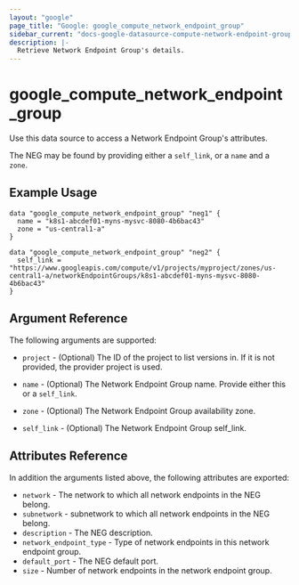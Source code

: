 ```yaml
---
layout: "google"
page_title: "Google: google_compute_network_endpoint_group"
sidebar_current: "docs-google-datasource-compute-network-endpoint-group"
description: |-
  Retrieve Network Endpoint Group's details.
---
```


# google\_compute\_network\_endpoint\_group

Use this data source to access a Network Endpoint Group's attributes.

The NEG may be found by providing either a `self_link`, or a `name` and a `zone`.

## Example Usage

```hcl
data "google_compute_network_endpoint_group" "neg1" {
  name = "k8s1-abcdef01-myns-mysvc-8080-4b6bac43"
  zone = "us-central1-a"
}

data "google_compute_network_endpoint_group" "neg2" {
  self_link = "https://www.googleapis.com/compute/v1/projects/myproject/zones/us-central1-a/networkEndpointGroups/k8s1-abcdef01-myns-mysvc-8080-4b6bac43"
}
```

## Argument Reference

The following arguments are supported:

* `project` - (Optional) The ID of the project to list versions in.
    If it is not provided, the provider project is used.

* `name` - (Optional) The Network Endpoint Group name.
    Provide either this or a `self_link`.

* `zone` - (Optional) The Network Endpoint Group availability zone.

* `self_link` - (Optional) The Network Endpoint Group self\_link.

## Attributes Reference

In addition the arguments listed above, the following attributes are exported:

* `network` - The network to which all network endpoints in the NEG belong.
* `subnetwork` - subnetwork to which all network endpoints in the NEG belong.
* `description` - The NEG description.
* `network_endpoint_type` - Type of network endpoints in this network endpoint group.
* `default_port` - The NEG default port.
* `size` - Number of network endpoints in the network endpoint group.
